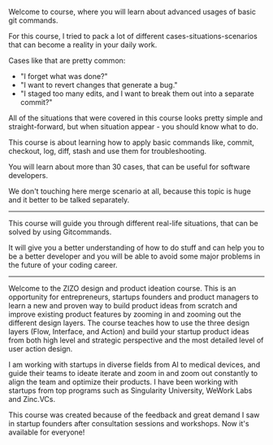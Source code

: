 Welcome to course, where you will learn about advanced usages of basic git commands.

For this course, I tried to pack a lot of different cases-situations-scenarios that can become a reality in your daily work.

Cases like that are pretty common:
- "I forget what was done?"
- "I want to revert changes that generate a bug."
- "I staged too many edits, and I want to break them out into a separate commit?"

All of the situations that were covered in this course looks pretty simple and straight-forward, but when situation appear - you should know what to do.

This course is about learning how to apply basic commands like, commit, checkout, log, diff, stash and use them for troubleshooting.

You will learn about more than 30 cases, that can be useful for software developers.


We don't touching here merge scenario at all, because this topic is huge and it better to be talked separately.


---



This course will guide you through different real-life situations, that can be solved by using Gitcommands.


It will give you a better understanding of how to do stuff and can help you to be a better developer and you will be able to avoid some major problems in the future of your coding career.




<!--

I'm very glad that you decide to join my course.
Knowledge of pull requests is essential for any software engineer, in my opinion. Communication and collaboration skills are undervalued at modern tech society.

I think you cannot create great software on your own.
When you working as a team member, collaboration is a very crucial part of the process. When you can showcase what you're doing and communicate with other people while you showing your code - you can accomplish more. And spend less time.


Hope you will enjoy this course! Good luck.

-->
--------



Welcome to the ZIZO design and product ideation course. This is an opportunity for entrepreneurs, startups founders and product managers to learn a new and proven way to build product ideas from scratch and improve existing product features by zooming in and zooming out the different design layers. The course teaches how to use the three design layers (Flow, Interface, and Action) and build your startup product ideas from both high level and strategic perspective and the most detailed level of user action design.

I am working with startups in diverse fields from AI to medical devices, and guide their teams to ideate iterate and zoom in and zoom out constantly to align the team and optimize their products. I have been working with startups from top programs such as Singularity University, WeWork Labs and Zinc.VCs.

This course was created because of the feedback and great demand I saw in startup founders after consultation sessions and workshops. Now it's available for everyone!
